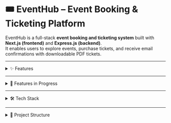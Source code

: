 # 🎟️ EventHub – Event Booking & Ticketing Platform  

EventHub is a full-stack **event booking and ticketing system** built with **Next.js (frontend)** and **Express.js (backend)**.  
It enables users to explore events, purchase tickets, and receive email confirmations with downloadable PDF tickets.  

---

<details>
<summary>✨ Features</summary>

### 🔹 Event Management  
- Browse upcoming events.  
- Fetch event details by ID.  
- Tickets grouped by type (VIP, Regular, Early Bird, etc.).  

### 🔹 Booking System  
- Book tickets for any event.  
- Prevents duplicate/invalid bookings.  
- Supports single and bulk ticket purchases.  

### 🔹 Ticket Handling  
- Automatic ticket generation on successful booking.  
- Bulk ticket handling with `bulk-tickets.hbs` email template.  
- PDF tickets attached to email confirmations.  

### 🔹 Email Notifications  
- Transactional emails powered by **Nodemailer** and **Handlebars templates**.  
- Two types of email templates:
  - `ticket-confirmation.hbs` → single ticket.  
  - `bulk-tickets.hbs` → multiple tickets.  
- Includes event details, ticket type, seat info, and price.  

### 🔹 User Authentication & Authorization  
- Auth system with protected routes.  
- Role-based access for admins and users.  

### 🔹 Error Handling & Validation  
- Standardized error responses.  
- Zod validation for inputs.  
- Centralized Express error middleware.  

### 🔹 API Integration  
- REST API endpoints for events, bookings, and tickets.  
- React Query integration on the frontend for fetching and caching.  

</details>

---

<details>
<summary>🚧 Features in Progress</summary>

- **Payment Integration** 💳  
  - Planned providers: Escrow.com & Paystack.  
  - Payment confirmation flow tied directly to booking.  

- **QR Code Ticketing** 📱  
  - Each ticket will include a unique QR code for entry validation.  
  - Scannable at the venue for secure access.  

</details>

---

<details>
<summary>🛠️ Tech Stack</summary>

**Frontend**  
- [Next.js](https://nextjs.org/)  
- React Query (TanStack Query)  
- Zustand (state management)  
- TailwindCSS + shadcn/ui  

**Backend**  
- [Express.js](https://expressjs.com/)  
- TypeScript  
- Nodemailer + Handlebars (email templates)  
- Zod (validation)  
- Axios (API requests)  

**Other Integrations**  
- PDFKit (ticket PDF generation)  
- Planned: Paystack & Escrow.com for payments  
- Planned: QR code generation & validation  

</details>

---

<details>
<summary>📂 Project Structure</summary>

```bash
.
├── backend/
│   ├── src/
│   │   ├── controllers/    # API controllers
│   │   ├── services/       # Business logic
│   │   ├── routes/         # Express routes
│   │   ├── templates/      # Email templates (hbs files)
│   │   ├── utils/          # Helpers & middleware
│   │   └── app.ts          # Express app entry
│   └── package.json
│
├── frontend/
│   ├── app/                # Next.js app router
│   ├── components/         # Reusable UI components
│   ├── hooks/              # Custom hooks
│   ├── services/           # Axios services
│   ├── pages/              # Page routes
│   └── package.json
│
└── README.md
<details> 
  <summary>⚡ Getting Started</summary>

1️⃣ **Clone the repo**
```bash
git clone https://github.com/yourusername/eventhub.git
cd eventhub
